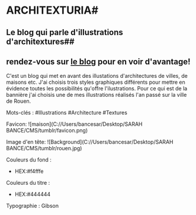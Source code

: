 # ARCHITEXTURIA#
## Le blog qui parle d'illustrations d'architextures##
rendez-vous sur [le blog](http://architexturia.tumblr.com/) pour en voir d'avantage!
-----------

C'est un blog qui met en avant des illustations d'architectures de villes, de maisons etc.
J'ai choisis trois styles graphiques différents pour mettre en évidence toutes les possibilités qu'offre l'ilustrations.
Pour ce qui est de la bannière j'ai choisis une de mes illustrations réalisés l'an passé sur la ville de Rouen.

Mots-clés : #Illustrations #Architecture #Textures

Favicon: 
![maison](C://Users/bancesar/Desktop/SARAH BANCE/CMS/tumblr/favicon.png)

Image d'en tête: 
![Background](C://Users/bancesar/Desktop/SARAH BANCE/CMS/tumblr/rouen.jpg)

Couleurs du fond : 
* HEX:#f4fffe

Couleurs du titre : 
* HEX:#444444

Typographie :
Gibson
